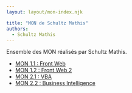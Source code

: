 ```yaml
---
layout: layout/mon-index.njk

title: "MON de Schultz Mathis"
authors:
  - Schultz Mathis
---
```


Ensemble des MON réalisés par Schultz Mathis.

* [MON 1.1 : Front Web](./temps-1.1)
* [MON 1.2 : Front Web 2](./temps-1.2)
* [MON 2.1 : VBA](./temps-2.1)
* [MON 2.2 : Business Intelligence](./temps-2.2)
